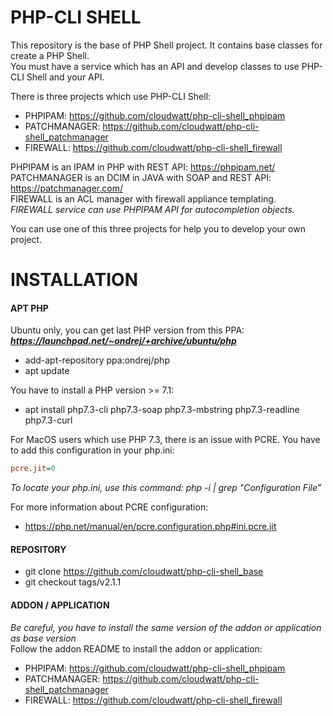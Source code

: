 # PHP-CLI SHELL

This repository is the base of PHP Shell project. It contains base classes for create a PHP Shell.  
You must have a service which has an API and develop classes to use PHP-CLI Shell and your API.  
  
There is three projects which use PHP-CLI Shell:
- PHPIPAM: https://github.com/cloudwatt/php-cli-shell_phpipam
- PATCHMANAGER: https://github.com/cloudwatt/php-cli-shell_patchmanager
- FIREWALL: https://github.com/cloudwatt/php-cli-shell_firewall

PHPIPAM is an IPAM in PHP with REST API: https://phpipam.net/  
PATCHMANAGER is an DCIM in JAVA with SOAP and REST API: https://patchmanager.com/  
FIREWALL is an ACL manager with firewall appliance templating.  
*FIREWALL service can use PHPIPAM API for autocompletion objects.*  

You can use one of this three projects for help you to develop your own project.


# INSTALLATION

#### APT PHP
Ubuntu only, you can get last PHP version from this PPA:  
__*https://launchpad.net/~ondrej/+archive/ubuntu/php*__
* add-apt-repository ppa:ondrej/php
* apt update

You have to install a PHP version >= 7.1:
* apt install php7.3-cli php7.3-soap php7.3-mbstring php7.3-readline php7.3-curl

For MacOS users which use PHP 7.3, there is an issue with PCRE.
You have to add this configuration in your php.ini:
```ini
pcre.jit=0
```
*To locate your php.ini, use this command: php -i | grep "Configuration File"*

For more information about PCRE configuration:
- https://php.net/manual/en/pcre.configuration.php#ini.pcre.jit

#### REPOSITORY
* git clone https://github.com/cloudwatt/php-cli-shell_base
* git checkout tags/v2.1.1

#### ADDON / APPLICATION
*Be careful, you have to install the same version of the addon or application as base version*  
Follow the addon README to install the addon or application:
- PHPIPAM: https://github.com/cloudwatt/php-cli-shell_phpipam
- PATCHMANAGER: https://github.com/cloudwatt/php-cli-shell_patchmanager
- FIREWALL: https://github.com/cloudwatt/php-cli-shell_firewall
